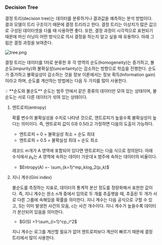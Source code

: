 ### Decision Tree

결정 트리(decision tree)는 데이터를 분류하거나 결과값을 예측하는 분석 방법이다. 결과 모델이 트리 구조이기 때문에 결정 트리라고 한다. 결정 트리는 이상치가 많은 값으로 구성된 데이터셋을 다룰 때 사용하면 좋다. 또한, 결정 과정이 시각적으로 표현되기 때문에 머신 러닝이 어떤 방식으로 의사 결정을 하는지 알고 싶을 때 유용하다. 아래 그림은 결정 과정을 보여준다.

![tree.png](https://s3-us-west-2.amazonaws.com/secure.notion-static.com/1924be01-d9fb-4912-9058-99b1f476afd7/tree.png)

결정 트리는 데이터를 1차로 분류한 후 각 영역의 순도(homogeneity)는 증가하고, 불순도(impurity)와 불확실성(uncertainty)는 감소하는 방향으로 학습을 진행한다. 순도가 증가하고 불확실성이 감소하는 것을 정보 이론에서는 정보 획득(Information gain)이라고 하며, 순도를 계산하는 방법에는 다음 두 가지를 많이 사용한다.

<aside>
💡 **순도와 불순도**
순도는 범주 안에서 같은 종류의 데이터만 모여 있는 상태이며, 불순도는 서로 다른 데이터가 섞여 있는 상태이다.

</aside>

1. 엔트로피(entropy)
    
    확률 변수의 불확실성을 수치로 나타낸 것으로, 엔트로피가 높을수록 불확실성이 높다는 의미이다. 즉, 엔트로피 값이 0과 0.5라고 가정하면 다음의 도출이 가능하다.
    
    - 엔트로피 = 0 = 불확실성 최소 = 순도 최대
    - 엔트로피 = 0.5 = 불확실성 최대 = 순도 최소
    
    레코드 m개가 A 영역에 포함되어 있다면 엔트로피는 다음 식으로 정의된다. 아래 수식에서 $p_k$는 $A$ 영역에 속하는 데이터 가운데 k 범주에 속하는 데이터의 비율이다.
    
    - $Entropy(A) =- \sum_{k=1}^mp_klog_2(p_k)$
    
       
    
2. 지니 계수(Gini index)
    
    불순도를 측정하는 지표로, 데이터의 통계적 분산 정도를 정량화해서 표현한 값이다. 즉, 지니 계수는 원소 n개 중에서 임의로 두 개를 추출햇을 때, 추출된 두 개가 서로 다른 그룹에 속해있을 확률을 의미한다. 지니 계수는 다음 공식으로 구할 수 있고, S는 이미 발생한 사건의 모음, c는 사건 개수이다. 지니 계수가 높을수록 데이터가 분산되어 있음을 의미한다. 
    
    - $G(S) =1-\sum_{i=1}^cp_i^2$
    
    지니 계수는 로그를 계산할 필요가 없어 엔트로피보다 계산이 빠르기 때문에 결정 트리에서 많이 사용한다.
